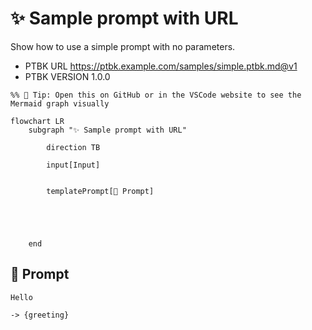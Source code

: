 # ✨ Sample prompt with URL

Show how to use a simple prompt with no parameters.

-   PTBK URL https://ptbk.example.com/samples/simple.ptbk.md@v1
-   PTBK VERSION 1.0.0

<!--Graph-->
<!-- ⚠️ WARNING: This section was auto-generated -->
```mermaid
%% 🔮 Tip: Open this on GitHub or in the VSCode website to see the Mermaid graph visually

flowchart LR
    subgraph "✨ Sample prompt with URL"

        direction TB

        input[Input]


        templatePrompt[💬 Prompt]





    end
```
<!--/Graph-->

## 💬 Prompt

```text
Hello
```

`-> {greeting}`

<!--
TODO: [🧠] Figure out less simmilar word for "single", "simple" and "sample"
-->
